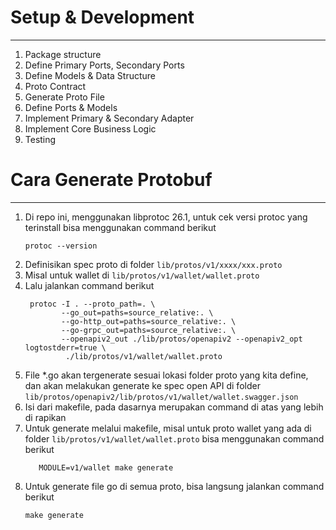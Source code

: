 # Setup & Development
---------------------------------------------
1. Package structure
2. Define Primary Ports, Secondary Ports
3. Define Models & Data Structure 
4. Proto Contract
5. Generate Proto File
6. Define Ports & Models
7. Implement Primary & Secondary Adapter
8. Implement Core Business Logic
9. Testing

# Cara Generate Protobuf
------------------------------------------------
1. Di repo ini, menggunakan libprotoc 26.1, untuk cek versi protoc yang terinstall bisa menggunakan command berikut
   ```shell
   protoc --version
   ```
2. Definisikan spec proto di folder `lib/protos/v1/xxxx/xxx.proto`
2. Misal untuk wallet di `lib/protos/v1/wallet/wallet.proto`
3. Lalu jalankan command berikut
   ```shell
    protoc -I . --proto_path=. \
 	       --go_out=paths=source_relative:. \
 	       --go-http_out=paths=source_relative:. \
 	       --go-grpc_out=paths=source_relative:. \
	       --openapiv2_out ./lib/protos/openapiv2 --openapiv2_opt logtostderr=true \
			./lib/protos/v1/wallet/wallet.proto
   ```
4. File *.go akan tergenerate sesuai lokasi folder proto yang kita define, dan akan melakukan generate ke spec open API di folder `lib/protos/openapiv2/lib/protos/v1/wallet/wallet.swagger.json`
5. Isi dari makefile, pada dasarnya merupakan command di atas yang lebih di rapikan
6. Untuk generate melalui makefile, misal untuk proto wallet yang ada di folder `lib/protos/v1/wallet/wallet.proto` bisa menggunakan command berikut
   ```shell
      MODULE=v1/wallet make generate
   ```
7. Untuk generate file go di semua proto, bisa langsung jalankan command berikut
   ```shell
   make generate
   ```
